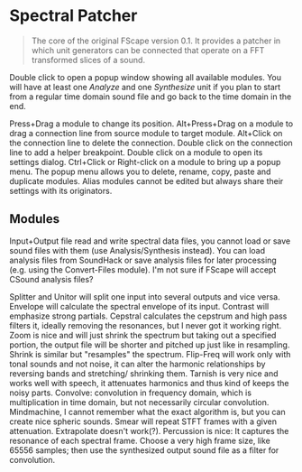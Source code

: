 # Spectral Patcher

<BLOCKQUOTE>The core of the original FScape version 0.1. It provides a patcher in which unit generators can be connected that operate on a FFT transformed slices of a sound.</BLOCKQUOTE>

Double click to open a popup window showing all available modules. You will have at least one _Analyze_ and one _Synthesize_ unit if you plan to start from a regular time domain sound file and go back to the time domain in the end.

Press+Drag a module to change its position. Alt+Press+Drag on a module to drag a connection line from source module to target module. Alt+Click on the connection line to delete the connection. Double click on the connection line to add a helper breakpoint. Double click on a module to open its settings dialog. Ctrl+Click or Right-click on a module to bring up a popup menu. The popup menu allows you to delete, rename, copy, paste and duplicate modules. Alias modules cannot be edited but always share their settings with its originators.

## Modules

Input+Output file read and write spectral data files, you cannot load or save sound files with them (use Analysis/Synthesis instead). You can load analysis files from SoundHack or save analysis files for later processing (e.g. using the Convert-Files module). I'm not sure if FScape will accept CSound analysis files?

Splitter and Unitor will split one input into several outputs and vice versa. Envelope will calculate the spectral envelope of its input. Contrast will emphasize strong partials. Cepstral calculates the cepstrum and high pass filters it, ideally removing the resonances, but I never got it working right. Zoom is nice and will just shrink the spectrum but taking out a specified portion, the output file will be shorter and pitched up just like in resampling. Shrink is similar but "resamples" the spectrum. Flip-Freq will work only with tonal sounds and not noise, it can alter the harmonic relationships by reversing bands and stretching/ shrinking them. Tarnish is very nice and works well with speech, it attenuates harmonics and thus kind of keeps the noisy parts. Convolve: convolution in frequency domain, which is multiplication in time domain, but not necessarily circular convolution. Mindmachine, I cannot remember what the exact algorithm is, but you can create nice spheric sounds. Smear will repeat STFT frames with a given attenuation. Extrapolate doesn't work(?). Percussion is nice: It captures the resonance of each spectral frame. Choose a very high frame size, like 65556 samples; then use the synthesized output sound file as a filter for convolution.